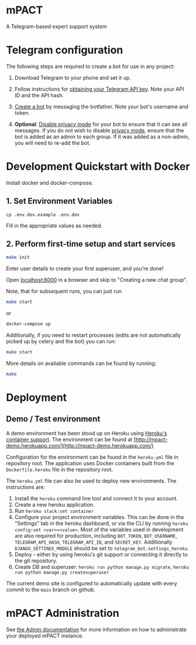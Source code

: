 # mPACT

A Telegram-based expert support system

# Telegram configuration

The following steps are required to create a bot for use in any project:

1. Download Telegram to your phone and set it up.

1. Follow instructions for [obtaining your Telegram API 
   key](https://core.telegram.org/api/obtaining_api_id). Note your API ID 
   and the API hash.

1. [Create a bot](https://core.telegram.org/bots#6-botfather) by messaging 
   the botfather. Note your bot's username and token.

1. **Optional**: [Disable privacy 
   mode](https://www.teleme.io/articles/group_privacy_mode_of_telegram_bots) 
   for your bot to ensure that it can see all messages. If you do not wish to 
   disable [privacy mode](https://core.telegram.org/bots#privacy-mode), ensure 
   that the bot is added as an admin to each group. If it was added as a non-admin, 
   you will need to re-add the bot.

# Development Quickstart with Docker

Install docker and docker-compose.

## 1. Set Environment Variables

`cp .env.dev.example .env.dev`

Fill in the appropriate values as needed.

## 2. Perform first-time setup and start services

```bash
make init
```

Enter user details to create your first superuser, and you're done!

Open [localhost:8000](http://localhost:8000) in a browser and skip to "Creating a new chat group".

Note, that for subsequent runs, you can just run

```bash
make start
```

or

```bash
docker-compose up
```

Additionally, if you need to restart processes (edits are not automatically picked up by celery and the bot) you can run:

```bash
make start
```

More details on available commands can be found by running:

```bash
make
```

# Deployment

## Demo / Test environment

A demo environment has been stood up on Heroku using [Heroku's container support](https://devcenter.heroku.com/categories/deploying-with-docker).
The environment can be found at [http://mpact-demo.herokuapp.com/](http://mpact-demo.herokuapp.com/)

Configuration for the environment can be found in the `heroku.yml` file in repository root.
The application uses Docker containers built from the `Dockerfile.heroku` file in the repository root.

The `heroku.yml` file can also be used to deploy new environments. The instructions are:

1. Install the `heroku` command line tool and connect it to your account.
2. Create a new heroku application.   
3. Run `heroku stack:set container`
4. Configure your project environment variables. This can be done in the "Settings" tab in the heroku dashboard,
   or via the CLI by running `heroku config:set <var>=<value>`. Most of the variables used in development
   are also required for production, including `BOT_TOKEN`, `BOT_USERNAME`, `TELEGRAM_API_HASH`, `TELEGRAM_API_ID`,
   and `SECRET_KEY`. Additionally `DJANGO_SETTINGS_MODULE` should be set to `telegram_bot.settings_heroku`.
5. Deploy - either by using heroku's git support or connecting it directly to the git repository.
6. Create DB and superuser: `heroku run python manage.py migrate`, `heroku run python manage.py createsuperuser`

The current demo site is configured to automatically update with every commit to the `main` branch on github.

# mPACT Administration

See [the Admin documentation](https://uw-mpact.readthedocs.io/) for more
information on how to administrate your deployed mPACT instance.
